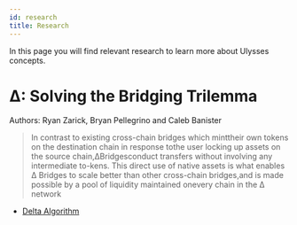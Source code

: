 ```yaml
---
id: research
title: Research
---
```


In this page you will find relevant research to learn more about Ulysses concepts.

# ∆: Solving the Bridging Trilemma

Authors: Ryan Zarick, Bryan Pellegrino and Caleb Banister

> In contrast to existing cross-chain bridges which minttheir own tokens on the destination chain in response tothe user locking up assets on the source chain,∆Bridgesconduct transfers without involving any intermediate to-kens. This direct use of native assets is what enables ∆ Bridges to scale better than other cross-chain bridges,and is made possible by a pool of liquidity maintained onevery chain in the ∆ network

- [Delta Algorithm](https://www.dropbox.com/s/gf3606jedromp61/Delta-Solving.The.Bridging-Trilemma.pdf)

